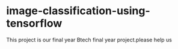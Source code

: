 # image-classification-using-tensorflow
This project is our final year Btech final year project.please help us 
